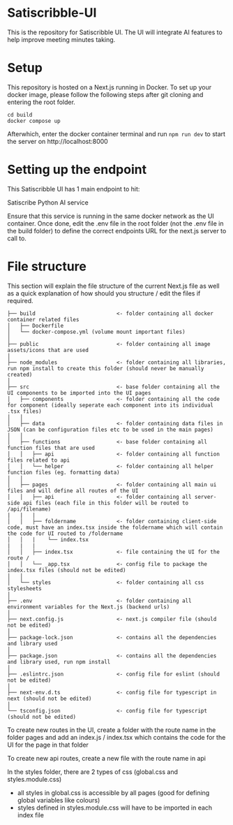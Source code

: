 # Satiscribble-UI

This is the repository for Satiscribble UI. The UI will integrate AI features to help improve meeting minutes taking.

# Setup
This repository is hosted on a Next.js running in Docker. To set up your docker image, please follow the following steps after git cloning and entering the root folder.
```
cd build
docker compose up
```
Afterwhich, enter the docker container terminal and run `npm run dev` to start the server on http://localhost:8000

# Setting up the endpoint
This Satiscribble UI has 1 main endpoint to hit:

Satiscribe Python AI service

Ensure that this service is running in the same docker network as the UI container. Once done, edit the .env file in the root folder (not the .env file in the build folder) to define the correct endpoints URL for the next.js server to call to.

# File structure
This section will explain the file structure of the current Next.js file as well as a quick explanation of how should you structure / edit the files if required.

```
├── build                          <- folder containing all docker container related files
│   ├── Dockerfile
│   └── docker-compose.yml (volume mount important files)
│
├── public                         <- folder containing all image assets/icons that are used
│
├── node_modules                   <- folder containing all libraries, run npm install to create this folder (should never be manually created)
│
├── src                            <- base folder containing all the UI components to be imported into the UI pages
│   ├── components                 <- folder containing all the code for component (ideally seperate each component into its individual .tsx files)
│   │
│   ├── data                       <- folder containing data files in JSON (can be configuration files etc to be used in the main pages)
│   │
│   ├── functions                  <- base folder containing all function files that are used
│   │   ├── api                    <- folder containing all function files related to api
│   │   └── helper                 <- folder containing all helper function files (eg. formatting data)
│   │
│   ├── pages                      <- folder containing all main ui files and will define all routes of the UI 
│   │   ├── api                    <- folder containing all server-side api files (each file in this folder will be routed to /api/filename)
|   |   |
│   │   ├── foldername             <- folder containing client-side code, must have an index.tsx inside the foldername which will contain the code for UI routed to /foldername
│   │   |    └── index.tsx
|   |   |
│   │   ├── index.tsx              <- file containing the UI for the route /
│   │   └── _app.tsx               <- config file to package the index.tsx files (should not be edited)
│   │
│   └── styles                     <- folder containing all css stylesheets
│
├── .env                           <- folder containing all environment variables for the Next.js (backend urls)
│
├── next.config.js                 <- next.js compiler file (should not be edited)
│  
├── package-lock.json              <- contains all the dependencies and library used
│  
├── package.json                   <- contains all the dependencies and library used, run npm install 
│  
├── .eslintrc.json                 <- config file for eslint (should not be edited)
│  
├── next-env.d.ts                  <- config file for typescript in next (should not be edited)
│  
└── tsconfig.json                  <- config file for typescript (should not be edited)
```

To create new routes in the UI, create a folder with the route name in the folder pages and add an index.js / index.tsx which contains the code for the UI for the page in that folder

To create new api routes, create a new file with the route name in api 

In the styles folder, there are 2 types of css (global.css and styles.module.css)
- all styles in global.css is accessible by all pages (good for defining global variables like colours)
- styles defined in styles.module.css will have to be imported in each index file 
